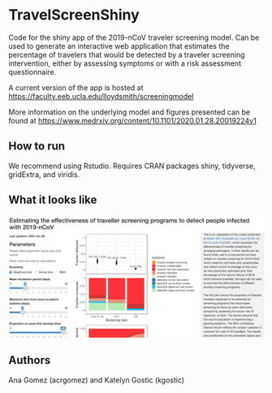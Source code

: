 # TravelScreenShiny

Code for the shiny app of the 2019-nCoV traveler screening model. Can be used to generate an interactive web application that estimates the percentage of travelers that would be detected by a traveler screening intervention, either by assessing symptoms or with a risk assessment questionnaire. 

A current version of the app is hosted at https://faculty.eeb.ucla.edu/lloydsmith/screeningmodel

More information on the underlying model and figures presented can be found at https://www.medrxiv.org/content/10.1101/2020.01.28.20019224v1

## How to run

We recommend using Rstudio. Requires CRAN packages shiny, tidyverse, gridExtra, and viridis.

## What it looks like

![Screenshot](appscreenshot.png)


## Authors

Ana Gomez (acrgomez) and Katelyn Gostic (kgostic)




